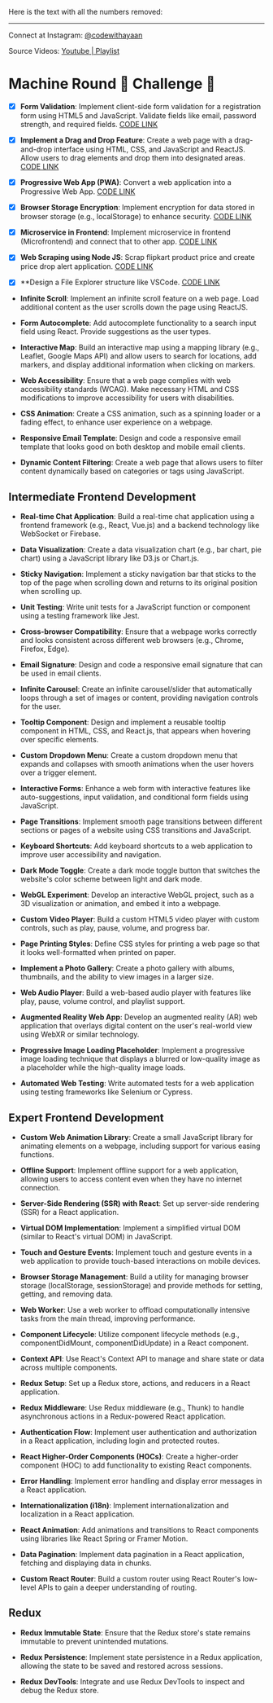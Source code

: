 Here is the text with all the numbers removed:

---

Connect at Instagram: [@codewithayaan](https://www.instagram.com/_codewithayaan/)

Source Videos: [Youtube | Playlist](https://www.youtube.com/watch?v=W3oxPPuIOfw&list=PLe5vjs4_PbIJLznsDNc0MyFcuY5DyySao)

# Machine Round 🧠 Challenge 🎯

- [X] **Form Validation**: Implement client-side form validation for a registration form using HTML5 and JavaScript. Validate fields like email, password strength, and required fields. [CODE LINK](https://github.com/codewithayaann/Machine-Round-Challenge/tree/main/day1-form-validation)

- [X]  **Implement a Drag and Drop Feature**: Create a web page with a drag-and-drop interface using HTML, CSS, and JavaScript and ReactJS. Allow users to drag elements and drop them into designated areas. [CODE LINK](https://github.com/codewithayaann/Machine-Round-Challenge/tree/main/day2-drag-and-drop)

- [X] **Progressive Web App (PWA)**: Convert a web application into a Progressive Web App. [CODE LINK](https://github.com/codewithayaann/Machine-Round-Challenge/tree/main/day3-progressive-web-app)

- [X]  **Browser Storage Encryption**: Implement encryption for data stored in browser storage (e.g., localStorage) to enhance security. [CODE LINK](https://github.com/codewithayaann/Machine-Round-Challenge/tree/main/day4-browser-encryption)
- [X]  **Microservice in Frontend**: Implement microservice in frontend (Microfrontend) and connect that to other app. [CODE LINK](https://github.com/codewithayaann/Machine-Round-Challenge/tree/main/day5-microfrontend)

- [X]  **Web Scraping using Node JS**: Scrap flipkart product price and create price drop alert application. [CODE LINK](https://github.com/codewithayaann/Machine-Round-Challenge/tree/main/day5-microfrontend)

- [X]   **Design a File Explorer structure like VSCode. [CODE LINK](https://github.com/codewithayaann/Machine-Round-Challenge/tree/main/day7-folder-file-structure-like-vs-code)

- **Infinite Scroll**: Implement an infinite scroll feature on a web page. Load additional content as the user scrolls down the page using ReactJS.

- **Form Autocomplete**: Add autocomplete functionality to a search input field using React. Provide suggestions as the user types.

- **Interactive Map**: Build an interactive map using a mapping library (e.g., Leaflet, Google Maps API) and allow users to search for locations, add markers, and display additional information when clicking on markers.

- **Web Accessibility**: Ensure that a web page complies with web accessibility standards (WCAG). Make necessary HTML and CSS modifications to improve accessibility for users with disabilities.

- **CSS Animation**: Create a CSS animation, such as a spinning loader or a fading effect, to enhance user experience on a webpage.

- **Responsive Email Template**: Design and code a responsive email template that looks good on both desktop and mobile email clients.

- **Dynamic Content Filtering**: Create a web page that allows users to filter content dynamically based on categories or tags using JavaScript.

## Intermediate Frontend Development

- **Real-time Chat Application**: Build a real-time chat application using a frontend framework (e.g., React, Vue.js) and a backend technology like WebSocket or Firebase.

- **Data Visualization**: Create a data visualization chart (e.g., bar chart, pie chart) using a JavaScript library like D3.js or Chart.js.

- **Sticky Navigation**: Implement a sticky navigation bar that sticks to the top of the page when scrolling down and returns to its original position when scrolling up.

- **Unit Testing**: Write unit tests for a JavaScript function or component using a testing framework like Jest.

- **Cross-browser Compatibility**: Ensure that a webpage works correctly and looks consistent across different web browsers (e.g., Chrome, Firefox, Edge).

- **Email Signature**: Design and code a responsive email signature that can be used in email clients.

- **Infinite Carousel**: Create an infinite carousel/slider that automatically loops through a set of images or content, providing navigation controls for the user.

- **Tooltip Component**: Design and implement a reusable tooltip component in HTML, CSS, and React.js, that appears when hovering over specific elements.

- **Custom Dropdown Menu**: Create a custom dropdown menu that expands and collapses with smooth animations when the user hovers over a trigger element.

- **Interactive Forms**: Enhance a web form with interactive features like auto-suggestions, input validation, and conditional form fields using JavaScript.

- **Page Transitions**: Implement smooth page transitions between different sections or pages of a website using CSS transitions and JavaScript.

- **Keyboard Shortcuts**: Add keyboard shortcuts to a web application to improve user accessibility and navigation.

- **Dark Mode Toggle**: Create a dark mode toggle button that switches the website's color scheme between light and dark mode.

- **WebGL Experiment**: Develop an interactive WebGL project, such as a 3D visualization or animation, and embed it into a webpage.

- **Custom Video Player**: Build a custom HTML5 video player with custom controls, such as play, pause, volume, and progress bar.

- **Page Printing Styles**: Define CSS styles for printing a web page so that it looks well-formatted when printed on paper.

- **Implement a Photo Gallery**: Create a photo gallery with albums, thumbnails, and the ability to view images in a larger size.

- **Web Audio Player**: Build a web-based audio player with features like play, pause, volume control, and playlist support.

- **Augmented Reality Web App**: Develop an augmented reality (AR) web application that overlays digital content on the user's real-world view using WebXR or similar technology.

- **Progressive Image Loading Placeholder**: Implement a progressive image loading technique that displays a blurred or low-quality image as a placeholder while the high-quality image loads.

- **Automated Web Testing**: Write automated tests for a web application using testing frameworks like Selenium or Cypress.

## Expert Frontend Development

- **Custom Web Animation Library**: Create a small JavaScript library for animating elements on a webpage, including support for various easing functions.

- **Offline Support**: Implement offline support for a web application, allowing users to access content even when they have no internet connection.

- **Server-Side Rendering (SSR) with React**: Set up server-side rendering (SSR) for a React application.

- **Virtual DOM Implementation**: Implement a simplified virtual DOM (similar to React's virtual DOM) in JavaScript.

- **Touch and Gesture Events**: Implement touch and gesture events in a web application to provide touch-based interactions on mobile devices.

- **Browser Storage Management**: Build a utility for managing browser storage (localStorage, sessionStorage) and provide methods for setting, getting, and removing data.

- **Web Worker**: Use a web worker to offload computationally intensive tasks from the main thread, improving performance.

- **Component Lifecycle**: Utilize component lifecycle methods (e.g., componentDidMount, componentDidUpdate) in a React component.

- **Context API**: Use React's Context API to manage and share state or data across multiple components.

- **Redux Setup**: Set up a Redux store, actions, and reducers in a React application.

- **Redux Middleware**: Use Redux middleware (e.g., Thunk) to handle asynchronous actions in a Redux-powered React application.

- **Authentication Flow**: Implement user authentication and authorization in a React application, including login and protected routes.

- **React Higher-Order Components (HOCs)**: Create a higher-order component (HOC) to add functionality to existing React components.

- **Error Handling**: Implement error handling and display error messages in a React application.

- **Internationalization (i18n)**: Implement internationalization and localization in a React application.

- **React Animation**: Add animations and transitions to React components using libraries like React Spring or Framer Motion.

- **Data Pagination**: Implement data pagination in a React application, fetching and displaying data in chunks.

- **Custom React Router**: Build a custom router using React Router's low-level APIs to gain a deeper understanding of routing.

## Redux

- **Redux Immutable State**: Ensure that the Redux store's state remains immutable to prevent unintended mutations.

- **Redux Persistence**: Implement state persistence in a Redux application, allowing the state to be saved and restored across sessions.

- **Redux DevTools**: Integrate and use Redux DevTools to inspect and debug the Redux store.
